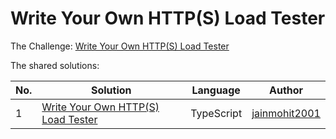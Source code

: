 # Write Your Own HTTP(S) Load Tester

The Challenge: [Write Your Own HTTP(S) Load Tester](https://codingchallenges.fyi/challenges/challenge-load-tester)

The shared solutions:

| No. | Solution | Language | Author |
|-----|----------|----------|--------|
| 1 | [Write Your Own HTTP(S) Load Tester](https://github.com/jainmohit2001/coding-challenges/tree/master/src/41) | TypeScript | [jainmohit2001](https://github.com/jainmohit2001) |
